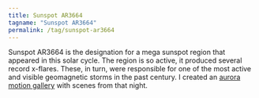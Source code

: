 ```yaml
---
title: Sunspot AR3664
tagname: "Sunspot AR3664"
permalink: /tag/sunspot-ar3664
---
```


Sunspot AR3664 is the designation for a mega sunspot region that appeared in this solar cycle. The region is so active, it produced several record x-flares. These, in turn, were responsible for one of the most active and visible geomagnetic storms in the past century. I created an [aurora motion gallery](/external?t=https://living-aurora-a-gall.dswgalleries.com/) with scenes from that night.